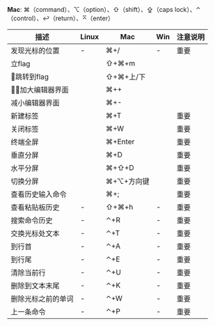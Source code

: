 **Mac**: ⌘（command）、⌥（option）、⇧（shift）、⇪（caps lock）、⌃（control）、↩（return）、⌅（enter）  

|描述|Linux|Mac|Win|注意说明|  
|----|---|---|---|----|  
|发现光标的位置|-|⌘+/|-|重要|  
|立flag||⇧+⌘+m|||
|跳转到flag||⇧+⌘+上/下|||
|加大编辑器界面||⌘++|||
|减小编辑器界面||⌘+-|||
|新建标签||⌘+T||重要|
|关闭标签||⌘+W||重要|
|终端全屏||⌘+Enter||重要|
|垂直分屏||⌘+D||重要|
|水平分屏||⌘+⇧+D||重要|
|切换分屏||⌘+⌥+方向键||重要|
|查看历史输入命令||⌘+;||重要|
|查看粘贴板历史|-|⇧+⌘+h|-|重要|  
|搜索命令历史|-|⌃+R|-|重要|  
|交换光标处文本|-|⌃+T|-|重要|  
|到行首|-|⌃+A|-|重要|   
|到行尾|-|⌃+E|-|重要| 
|清除当前行|-|⌃+U|-|重要|  
|删除到文本末尾|-|⌃+K|-|重要|  
|删除光标之前的单词|-|⌃+W|-|重要|  
|上一条命令|-|⌃+P|-|重要|  
